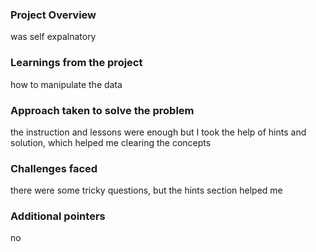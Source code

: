 ### Project Overview

 was self expalnatory


### Learnings from the project

 how to manipulate the data


### Approach taken to solve the problem

 the instruction and lessons were enough but I took the help of hints and solution, which helped me clearing the concepts


### Challenges faced

 there were some tricky questions, but the hints section helped me


### Additional pointers

 no


